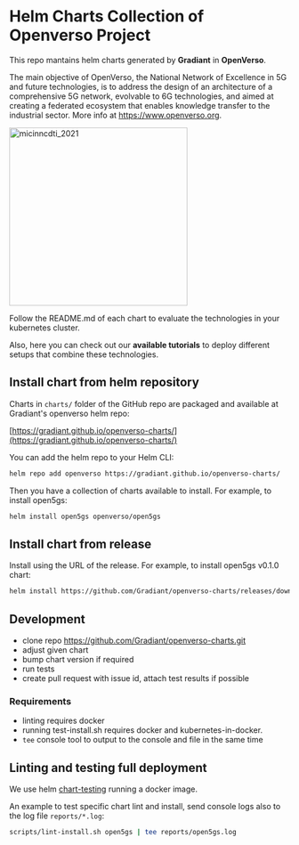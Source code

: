 # Helm Charts Collection of Openverso Project

This repo mantains helm charts generated by **Gradiant** in **OpenVerso**.

The main objective of OpenVerso, the National Network of Excellence in 5G and future technologies, is to address the design of an architecture of a comprehensive 5G network, evolvable to 6G technologies, and aimed at creating a federated ecosystem that enables knowledge transfer to the industrial sector. More info at https://www.openverso.org.

<img src="https://raw.githubusercontent.com/Gradiant/openverso-charts/master/micinncdti_2021.jpg" alt="micinncdti_2021" width="320" />

Follow the README.md of each chart to evaluate the technologies in your kubernetes cluster.

Also, here you can check out our **available tutorials** to deploy different setups that combine these technologies.

## Install chart from helm repository

Charts in `charts/` folder of the GitHub repo are packaged and available at Gradiant's openverso helm repo:  

[https://gradiant.github.io/openverso-charts/](https://gradiant.github.io/openverso-charts/)

You can add the helm repo to your Helm CLI:

```bash
helm repo add openverso https://gradiant.github.io/openverso-charts/
```

Then you have a collection of charts available to install. For example, to install open5gs:

```bash
helm install open5gs openverso/open5gs
```

## Install chart from release

Install using the URL of the release. For example, to install open5gs v0.1.0 chart:

```bash
helm install https://github.com/Gradiant/openverso-charts/releases/download/open5gs-0.1.0/open5gs-0.1.0.tgz
```

## Development

- clone repo https://github.com/Gradiant/openverso-charts.git
- adjust given chart
- bump chart version if required
- run tests
- create pull request with issue id, attach test results if possible

### Requirements

- linting requires docker
- running test-install.sh requires docker and kubernetes-in-docker.
- `tee` console tool to output to the console and file in the same time

## Linting and testing full deployment

We use helm [chart-testing](https://github.com/helm/chart-testing) running a docker image.

An example to test specific chart lint and install, send console logs also to the log file `reports/*.log`:

```bash
scripts/lint-install.sh open5gs | tee reports/open5gs.log
```
